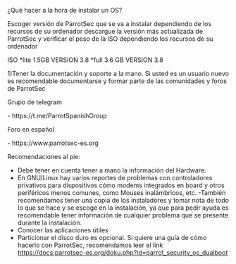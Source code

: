 ¿Qué hacer a la hora de instalar un OS?

Escoger versión de ParrotSec que se va a instalar dependiendo de los recursos de su ordenador descargue la versión más actualizada de ParrotSec y verificar el peso de la ISO dependiendo los recursos de su ordenador

ISO
*lite 1.5GB VERSION 3.8
*full 3.6 GB VERSION 3.8

1)Tener la documentación y soporte a la mano. Si usted es un usuario nuevo es recomendable documentarse y formar parte de
las comunidades y foros de ParrotSec 
 
<p>Grupo de telegram<p>
- https://t.me/ParrotSpanishGroup<p>
Foro en español<p>
- https://www.parrotsec-es.org


Recomendaciones al pie:

- Debe tener en cuenta tener a mano la información del Hardware.
- En GNU/Linux hay varios reportes de problemas con controladores privativos para dispositivos cómo modems integrados en board y otros periféricos menos comunes, como Mouses inalámbricos, etc. 
-También recomendamos tener una copia de los instaladores y tomar nota de todo lo que se hace y se escoge en la instalación, ya que para pedir ayuda es recomendable tener información de cualquier problema que se presente durante la instalación.
- Conocer las aplicaciones útiles
- Particionar el disco duro es opcional.
Si quiere una guía de cómo hacerlo con ParrotSec, recomendamos leer el link https://docs.parrotsec-es.org/doku.php?id=parrot_security_os_dualboot


